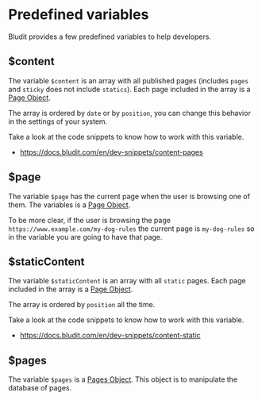 # Predefined variables
<!-- position: 3 -->

Bludit provides a few predefined variables to help developers.

<h2 id="content">$content</h2>

The variable `$content` is an array with all published pages (includes `pages` and `sticky` does not include `statics`). Each page included in the array is a [Page Object](https://github.com/bludit/bludit/blob/master/bl-kernel/pagex.class.php).

The array is ordered by `date` or by `position`, you can change this behavior in the settings of your system.

Take a look at the code snippets to know how to work with this variable.
- https://docs.bludit.com/en/dev-snippets/content-pages

<h2 id="page">$page</h2>

The variable `$page` has the current page when the user is browsing one of them. The variables is a [Page Object](https://github.com/bludit/bludit/blob/master/bl-kernel/pagex.class.php).

To be more clear, if the user is browsing the page `https://www.example.com/my-dog-rules` the current page is `my-dog-rules` so in the variable you are going to have that page.

<h2 id="staticContent">$staticContent</h2>

The variable `$staticContent` is an array with all `static` pages. Each page included in the array is a [Page Object](https://github.com/bludit/bludit/blob/master/bl-kernel/pagex.class.php).

The array is ordered by `position` all the time.

Take a look at the code snippets to know how to work with this variable.
- https://docs.bludit.com/en/dev-snippets/content-static

<h2 id="staticContent">$pages</h2>

The variable `$pages` is a [Pages Object](https://github.com/bludit/bludit/blob/master/bl-kernel/pages.class.php). This object is to manipulate the database of pages.